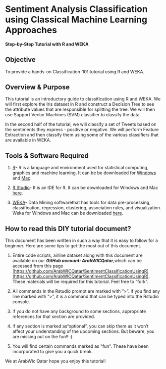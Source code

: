 # Sentiment Analysis Classification using Classical Machine Learning Approaches

#### Step-by-Step Tutorial with R and WEKA

## 

## Objective

To provide a hands-on Classification-101 tutorial using R and WEKA.

## Overview & Purpose

This tutorial is an introductory guide to classification using R and WEKA. We will first explore the Iris dataset in R and construct a Decision Tree to see the attribute values that are responsible for splitting the tree. We will then use Support Vector Machines \(SVM\) classifier to classify the data.

In the second half of the tutorial, we will classify a set of Tweets based on the sentiments they express - positive or negative. We will perform Feature Extraction and then classify them using some of the various classifiers that are available in WEKA.

## Tools & Software Required

1. [R](https://www.r-project.org/)- R is a language and environment used for statistical computing, graphics and machine learning. It can be be downloaded for [Windows](https://cran.r-project.org/mirrors.html) and [Mac](https://cran.r-project.org/bin/macosx/).

2. [R Studio](https://www.rstudio.com/)- It is an IDE for R. It can be downloaded for Windows and Mac [here](https://www.rstudio.com/products/rstudio/download/).

3. [WEKA](http://www.cs.waikato.ac.nz/ml/weka/index.html)- Data Mining softwarethat has tools for data pre-processing, classification, regression, clustering, association rules, and visualization. Weka for Windows and Mac can be downloaded [here](http://www.cs.waikato.ac.nz/ml/weka/downloading.html).

## How to read this DIY tutorial document?

This document has been written in such a way that it is easy to follow for a beginner. Here are some tips to get the most out of this document.

1. Entire code scripts, airline dataset along with this document are available on our _**GitHub account: ArabWICQatar**_,which can be accessed from this page [https://github.com/ArabWICQatar/SentimentClassificationUsingR](https://github.com/ArabWICQatar/SentimentClassificationUsingR). These materials will be required for this tutorial. Feel free to “fork”.

2. All commands in the Rstudio prompt are marked with “&gt;”. If you find any line marked with “&gt;”, it is a command that can be typed into the Rstudio console.

3. If you do not have any background to some sections, appropriate references for that section are provided.

4. If any section is marked as“optional”, you can skip them as it won’t affect your understanding of the upcoming sections. But beware, you are missing out on the fun!! :\)

5. You will find certain commands marked as "fun". These have been incorporated to give you a quick break.

We at ArabWic Qatar hope you enjoy this tutorial!

# 



